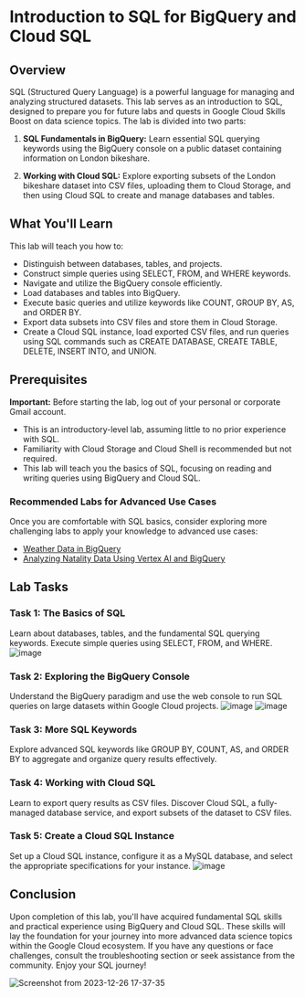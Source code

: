 # Introduction to SQL for BigQuery and Cloud SQL

## Overview
SQL (Structured Query Language) is a powerful language for managing and analyzing structured datasets. This lab serves as an introduction to SQL, designed to prepare you for future labs and quests in Google Cloud Skills Boost on data science topics. The lab is divided into two parts:

1. **SQL Fundamentals in BigQuery:** Learn essential SQL querying keywords using the BigQuery console on a public dataset containing information on London bikeshare.

2. **Working with Cloud SQL:** Explore exporting subsets of the London bikeshare dataset into CSV files, uploading them to Cloud Storage, and then using Cloud SQL to create and manage databases and tables.

## What You'll Learn
This lab will teach you how to:
- Distinguish between databases, tables, and projects.
- Construct simple queries using SELECT, FROM, and WHERE keywords.
- Navigate and utilize the BigQuery console efficiently.
- Load databases and tables into BigQuery.
- Execute basic queries and utilize keywords like COUNT, GROUP BY, AS, and ORDER BY.
- Export data subsets into CSV files and store them in Cloud Storage.
- Create a Cloud SQL instance, load exported CSV files, and run queries using SQL commands such as CREATE DATABASE, CREATE TABLE, DELETE, INSERT INTO, and UNION.

## Prerequisites
**Important:** Before starting the lab, log out of your personal or corporate Gmail account.

- This is an introductory-level lab, assuming little to no prior experience with SQL.
- Familiarity with Cloud Storage and Cloud Shell is recommended but not required.
- This lab will teach you the basics of SQL, focusing on reading and writing queries using BigQuery and Cloud SQL.

### Recommended Labs for Advanced Use Cases
Once you are comfortable with SQL basics, consider exploring more challenging labs to apply your knowledge to advanced use cases:

- [Weather Data in BigQuery](#)
- [Analyzing Natality Data Using Vertex AI and BigQuery](#)

## Lab Tasks

### Task 1: The Basics of SQL
Learn about databases, tables, and the fundamental SQL querying keywords. Execute simple queries using SELECT, FROM, and WHERE.
![image](https://github.com/Dev0psKing/Google-Cloud-Hands_On/assets/99263767/22452c03-3f0f-4d6c-9d39-d7a1a01526c7)

### Task 2: Exploring the BigQuery Console
Understand the BigQuery paradigm and use the web console to run SQL queries on large datasets within Google Cloud projects.
![image](https://github.com/Dev0psKing/Google-Cloud-Hands_On/assets/99263767/c56369a9-6d2f-4f45-ad22-31a54885d523)
![image](https://github.com/Dev0psKing/Google-Cloud-Hands_On/assets/99263767/5e8c215b-ba51-4dfd-bf70-75b423cde451)

### Task 3: More SQL Keywords
Explore advanced SQL keywords like GROUP BY, COUNT, AS, and ORDER BY to aggregate and organize query results effectively.

### Task 4: Working with Cloud SQL
Learn to export query results as CSV files. Discover Cloud SQL, a fully-managed database service, and export subsets of the dataset to CSV files.

### Task 5: Create a Cloud SQL Instance
Set up a Cloud SQL instance, configure it as a MySQL database, and select the appropriate specifications for your instance.
![image](https://github.com/Dev0psKing/Google-Cloud-Hands_On/assets/99263767/abe47ab5-0b8d-4846-a922-279d896b4347)


## Conclusion
Upon completion of this lab, you'll have acquired fundamental SQL skills and practical experience using BigQuery and Cloud SQL. These skills will lay the foundation for your journey into more advanced data science topics within the Google Cloud ecosystem. If you have any questions or face challenges, consult the troubleshooting section or seek assistance from the community. Enjoy your SQL journey!

![Screenshot from 2023-12-26 17-37-35](https://github.com/Dev0psKing/Google-Cloud-Hands_On/assets/99263767/3ebceebe-b350-4930-a86d-61470f851388)

